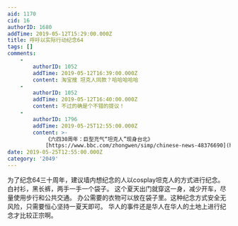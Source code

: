 ```yaml
---
aid: 1170
cid: 16
authorID: 1680
addTime: 2019-05-12T15:29:00.000Z
title: 呼吁以实际行动纪念64
tags: []
comments:
    -
        authorID: 1052
        addTime: 2019-05-12T16:39:00.000Z
        content: 淘宝搜 坦克人同款？哈哈哈哈哈
    -
        authorID: 1052
        addTime: 2019-05-12T16:40:00.000Z
        content: 不过的确是个不错的提议！
    -
        authorID: 1796
        addTime: 2019-05-25T12:55:00.000Z
        content: >-
            《六四30周年：巨型充气“坦克人”现身台北》
            [https://www.bbc.com/zhongwen/simp/chinese-news-48376690](https://www.bbc.com/zhongwen/simp/chinese-news-48376690)
date: 2019-05-25T12:55:00.000Z
category: '2049'
---
```


为了纪念64三十周年，建议墙内想纪念的人以cosplay坦克人的方式进行纪念。 白衬衫，黑长裤，两手一手一个袋子。 这个夏天出门就穿这一身，减少开车，尽量使用步行和公共交通。 办公需要的衣物可以放在袋子里。这种纪念方式安全无风险，只需要恒心坚持一夏天即可。 华人的事件还是华人在华人的土地上进行纪念才比较正宗啊。
